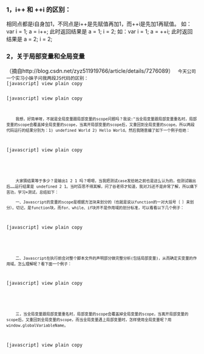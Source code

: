 <h3>1，i++ 和 ++i 的区别：</h3></hr>相同点都是i自身加1，不同点是i++是先赋值再加1，而++i是先加1再赋值。
如：var i = 1; a = i++; 此时返回结果是 a = 1; i = 2; 
如：var i = 1; a = ++i; 此时返回结果是 a = 2; i = 2; 
<h3>2，关于局部变量和全局变量</h3></hr>
（摘自http://blog.csdn.net/zyz511919766/article/details/7276089）</hr>
<code> 今天公司一个实习小妹子问我两段JS代码的区别：
[javascript] view plain copy
<code><script type="text/javascript">  
 var a = "Hello";  
 function test(){  
      var a;  
      alert(a);  
      a = "World";  
      alert(a);  
 }  
</script>  
</code>
[javascript] view plain copy
<script type="text/javascript">  
 var a = "Hello";  
 function test(){  
      alert(a);  
      a = "World";  
      alert(a);  
 }  
</script>  

        我想，好简单呀，不就是全局变量跟局部变量的scope问题吗？我说:"当全局变量跟局部变量重名时，局部变量的scope会覆盖掉全局变量的scope，当离开局部变量的scope后，又重回到全局变量的scope。所以两段代码运行的结果分别为：1) undefined World 2) Hello World。然后我随意编了如下一个例子给她：
[javascript] view plain copy
<script>  
   var a =1;  
   function test(){  
      alert(a);  
      var a = 2;  
      alert(a);  
   }  
   test();  
   alert(a);  
</script>  
        大家猜结果等于多少？是输出1 2 1 吗？嗯嗯，当我把测试case发给她之前也是这么认为的，但测试输出后……运行结果是 undefined 2 1。当时百思不得其解，问了谷老师才知道，我对JS还不是非常了解，所以痛下苦功，学习+测试，总结如下：

        一、Javascript的变量的scope是根据方法块来划分的（也就是说以function的一对大括号｛ ｝来划分）。切记，是function块，而for、while、if块并不是作用域的划分标准，可以看看以下几个例子：
[javascript] view plain copy
<script>  
function test2(){  
    alert ("before for scope:"+i);    // i未赋值（并不是未声明！使用未声明的变量或函数全抛出致命错误而中断脚本执行）  
  
                                                    // 此时i的值是underfined  
    for(var i=0;i<3;i++){  
        alert("in for scope:"+i);  // i的值是 0、1、2, 当i为3时跳出循环  
    }  
    alert("after for scope:"+i);  // i的值是3，注意，此时已经在for scope以外，但i的值仍然保留为3  
      
    while(true){  
        var j = 1;  
        break;  
    }  
    alert(j);    // j的值是1，注意，此时已经在while scope以外，但j的值仍然保留为1  
  
    if(true){  
        var k = 1;  
    }  
    alert(k);  //k的值是1，注意，此时已经在if scope以外，但k的值仍然保留为1  
}  
  
test2();  
//若在此时（function scope之外）再输出只存在于test2 这个function scope里的 i、j、k变量会发生神马效果呢？  
alert(i); //error! 没错，是error，原因是变量i未声明（并不是未赋值，区分test2函数的第一行输出），导致脚本错误，程序到此结束！  
alert("这行打印还会输出吗？"); //未执行  
alert(j); //未执行  
alert(k); //未执行  
</script>  
        二、Javascript在执行前会对整个脚本文件的声明部分做完整分析(包括局部变量)，从而确定实变量的作用域。怎么理解呢？看下面一个例子：
[javascript] view plain copy
<script>  
    var a =1;  
    function test(){  
        alert(a); //a为undefined! 这个a并不是全局变量，这是因为在function scope里已经声明了（函数体倒数第4行）一个重名的局部变量,  
                     //所以全局变量a被覆盖了，这说明了Javascript在执行前会对整个脚本文件的定义部分做完整分析,所以在函数test()执行前,  
                     //函数体中的变量a就被指向内部的局部变量.而不是指向外部的全局变量. 但这时a只有声明，还没赋值，所以输出undefined。  
        a=4         
        alert(a);  //a为4,没悬念了吧？ 这里的a还是局部变量哦！  
        var a;     //局部变量a在这行声明  
        alert(a);  //a还是为4,这是因为之前已把4赋给a了  
    }  
    test();  
    alert(a); //a为1，这里并不在function scope内，a的值为全局变量的值  
</script>  
        三，当全局变量跟局部变量重名时，局部变量的scope会覆盖掉全局变量的scope，当离开局部变量的scope后，又重回到全局变量的scope，而当全局变量遇上局部变量时，怎样使用全局变量呢？用window.globalVariableName。
[javascript] view plain copy
<script>  
    var a =1;  
    function test(){     
        alert(window.a);  //a为1,这里的a是全局变量哦！  
        var a=2;     //局部变量a在这行定义  
        alert(a);  //a为2,这里的a是局部变量哦！  
    }  
    test();  
    alert(a); //a为1，这里并不在function scope内，a的值为全局变量的值  
</script>  </code>
